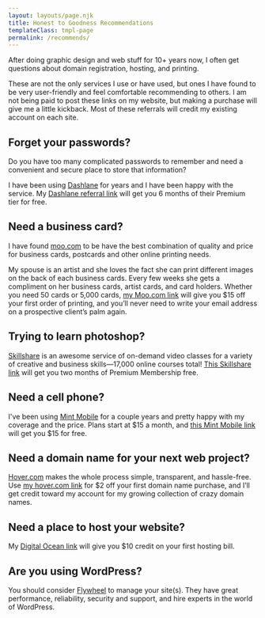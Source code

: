 ```yaml
---
layout: layouts/page.njk
title: Honest to Goodness Recommendations
templateClass: tmpl-page
permalink: /recommends/  
---
```


After doing graphic design and web stuff for 10+ years now, I often get questions about domain registration, hosting, and printing. 

These are not the only services I use or have used, but ones I have found to be very user-friendly and feel comfortable recommending to others. I am not being paid to post these links on my website, but making a purchase will give me a little kickback. Most of these referrals will credit my existing account on each site.

## Forget your passwords?
Do you have too many complicated passwords to remember and need a convenient and secure place to store that information?

I have been using [Dashlane](https://www.dashlane.com/en/cs/3bba20c3) for years and I have been happy with the service. My [Dashlane referral link](https://www.dashlane.com/en/cs/3bba20c3) will get you 6 months of their Premium tier for free.

## Need a business card?
I have found [moo.com](https://refer.moo.com/s/emnqw) to be have the best combination of quality and price for business cards, postcards and other online printing needs.

My spouse is an artist and she loves the fact she can print different images on the back of each business cards. Every few weeks she gets a compliment on her business cards, artist cards, and card holders.
Whether you need 50 cards or 5,000 cards, [my Moo.com link](https://refer.moo.com/s/emnqw) will give you $15 off your first order of printing, and you’ll never need to write your email address on a prospective client’s palm again.

## Trying to learn photoshop? 
[Skillshare](http://skl.sh/2llW7t3) is an awesome service of on-demand video classes for a variety of creative and business skills—17,000 online courses total! [This Skillshare link](http://skl.sh/2llW7t3) will get you two months of Premium Membership free.

## Need a cell phone?
I've been using [Mint Mobile](http://fbuy.me/qVQsM) for a couple years and pretty happy with my coverage and the price. Plans start at $15 a month, and [this Mint Mobile link](http://fbuy.me/qVQsM) will get you $15 for free.

## Need a domain name for your next web project?
[Hover.com](https://hover.com/XPPd44AV) makes the whole process simple, transparent, and hassle-free. Use [my hover.com link](https://hover.com/XPPd44AV) for $2 off your first domain name purchase, and I’ll get credit toward my account for my growing collection of crazy domain names.

## Need a place to host your website?
My [Digital Ocean link](https://m.do.co/c/26e5d88478bb) will give you $10 credit on your first hosting bill.

## Are you using WordPress?
You should consider [Flywheel](https://share.getf.ly/k32e3v) to manage your site(s). They have great performance, reliability, security and support, and hire experts in the world of WordPress.